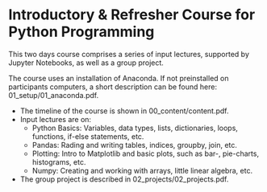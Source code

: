 # Introductory & Refresher Course for Python Programming

This two days course comprises a series of input lectures, supported by Jupyter Notebooks, as well as a group project.

The course uses an installation of Anaconda. If not preinstalled on participants computers, a short description can be found here: 01_setup/01_anaconda.pdf.

- The timeline of the course is shown in 00_content/content.pdf.
- Input lectures are on:
    - Python Basics: Variables, data types, lists, dictionaries, loops, functions, if-else statements, etc.
    - Pandas: Rading and writing tables, indices, groupby, join, etc.
    - Plotting: Intro to Matplotlib and basic plots, such as bar-, pie-charts, histograms, etc.
    - Numpy: Creating and working with arrays, little linear algebra, etc.
- The group project is described in 02_projects/02_projects.pdf.

